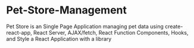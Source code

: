 # Pet-Store-Management
Pet Store is an Single Page Application managing pet data using create-react-app, React Server, AJAX/fetch, React Function Components, Hooks, and Style a React Application with a library 
